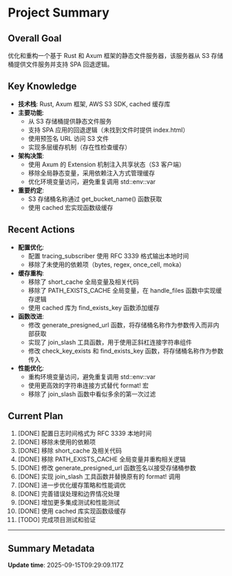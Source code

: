 # Project Summary

## Overall Goal
优化和重构一个基于 Rust 和 Axum 框架的静态文件服务器，该服务器从 S3 存储桶提供文件服务并支持 SPA 回退逻辑。

## Key Knowledge
- **技术栈**: Rust, Axum 框架, AWS S3 SDK, cached 缓存库
- **主要功能**: 
  - 从 S3 存储桶提供静态文件服务
  - 支持 SPA 应用的回退逻辑（未找到文件时提供 index.html）
  - 使用预签名 URL 访问 S3 文件
  - 实现多层缓存机制（存在性检查缓存）
- **架构决策**:
  - 使用 Axum 的 Extension 机制注入共享状态（S3 客户端）
  - 移除全局静态变量，采用依赖注入方式管理缓存
  - 优化环境变量访问，避免重复调用 std::env::var
- **重要约定**:
  - S3 存储桶名称通过 get_bucket_name() 函数获取
  - 使用 cached 宏实现函数级缓存

## Recent Actions
- **配置优化**:
  - 配置 tracing_subscriber 使用 RFC 3339 格式输出本地时间
  - 移除了未使用的依赖项（bytes, regex, once_cell, moka）
- **缓存重构**:
  - 移除了 short_cache 全局变量及相关代码
  - 移除了 PATH_EXISTS_CACHE 全局变量，在 handle_files 函数中实现缓存逻辑
  - 使用 cached 库为 find_exists_key 函数添加缓存
- **函数改进**:
  - 修改 generate_presigned_url 函数，将存储桶名称作为参数传入而非内部获取
  - 实现了 join_slash 工具函数，用于使用正斜杠连接字符串组件
  - 修改 check_key_exists 和 find_exists_key 函数，将存储桶名称作为参数传入
- **性能优化**:
  - 重构环境变量访问，避免重复调用 std::env::var
  - 使用更高效的字符串连接方式替代 format! 宏
  - 移除了 join_slash 函数中看似多余的第一次过滤

## Current Plan
1. [DONE] 配置日志时间格式为 RFC 3339 本地时间
2. [DONE] 移除未使用的依赖项
3. [DONE] 移除 short_cache 及相关代码
4. [DONE] 移除 PATH_EXISTS_CACHE 全局变量并重构相关逻辑
5. [DONE] 修改 generate_presigned_url 函数签名以接受存储桶参数
6. [DONE] 实现 join_slash 工具函数并替换原有的 format! 调用
7. [DONE] 进一步优化缓存策略和性能调优
8. [DONE] 完善错误处理和边界情况处理
9. [DONE] 增加更多集成测试和性能测试
10. [DONE] 使用 cached 库实现函数级缓存
11. [TODO] 完成项目测试和验证

---

## Summary Metadata
**Update time**: 2025-09-15T09:29:09.117Z 
